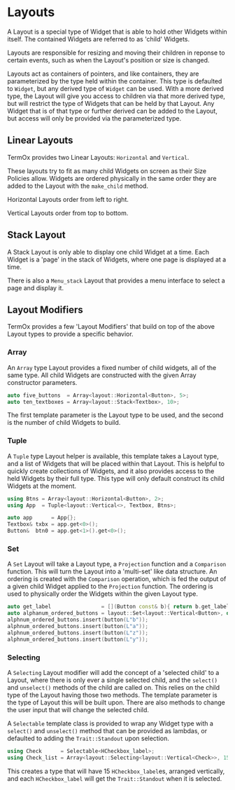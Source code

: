 # Layouts

A Layout is a special type of Widget that is able to hold other Widgets within
itself. The contained Widgets are referred to as 'child' Widgets.

Layouts are responsible for resizing and moving their children in reponse to
certain events, such as when the Layout's position or size is changed.

Layouts act as containers of pointers, and like containers, they are
parameterized by the type held within the container. This type is defaulted to
`Widget`, but any derived type of `Widget` can be used. With a more derived
type, the Layout will give you access to children via that more derived type,
but will restrict the type of Widgets that can be held by that Layout. Any
Widget that is of that type or further derived can be added to the Layout, but
access will only be provided via the parameterized type.

## Linear Layouts

TermOx provides two Linear Layouts: `Horizontal` and `Vertical`.

These layouts try to fit as many child Widgets on screen as their Size Policies
allow. Widgets are ordered physically in the same order they are added to the
Layout with the `make_child` method.

Horizontal Layouts order from left to right.

Vertical Layouts order from top to bottom.

## Stack Layout

A Stack Layout is only able to display one child Widget at a time. Each Widget
is a 'page' in the stack of Widgets, where one page is displayed at a time.

There is also a `Menu_stack` Layout that provides a menu interface to select a
page and display it.

## Layout Modifiers

TermOx provides a few 'Layout Modifiers' that build on top of the above Layout
types to provide a specific behavior.

### Array

An `Array` type Layout provides a fixed number of child widgets, all of the same
type. All child Widgets are constructed with the given Array constructor
parameters.

```cpp
auto five_buttons  = Array<layout::Horizontal<Button>, 5>;
auto ten_textboxes = Array<layout::Stack<Textbox>, 10>;
```

The first template parameter is the Layout type to be used, and the second is
the number of child Widgets to build.

### Tuple

A `Tuple` type Layout helper is available, this template takes a Layout type,
and a list of Widgets that will be placed within that Layout. This is helpful to
quickly create collections of Widgets, and it also provides access to the held
Widgets by their full type. This type will only default construct its child
Widgets at the moment.

```cpp
using Btns = Array<layout::Horizontal<Button>, 2>;
using App  = Tuple<layout::Vertical<>, Textbox, Btns>;

auto app      = App{};
Textbox& txbx = app.get<0>();
Button&  btn0 = app.get<1>().get<0>();
```

### Set

A `Set` Layout will take a Layout type, a `Projection` function and a
`Comparison` function. This will turn the Layout into a 'multi-set' like data
structure. An ordering is created with the `Comparison` operation, which is fed
the output of a given child Widget applied to the `Projection` function. The
ordering is used to physically order the Widgets within the given Layout type.

```cpp
auto get_label                = [](Button const& b){ return b.get_label(); };
auto alphanum_ordered_buttons = layout::Set<layout::Vertical<Button>, decltype(get_label)>{};
alphnum_ordered_buttons.insert(button(L"b"));
alphnum_ordered_buttons.insert(button(L"a"));
alphnum_ordered_buttons.insert(button(L"z"));
alphnum_ordered_buttons.insert(button(L"y"));
```

### Selecting

A `Selecting` Layout modifier will add the concept of a 'selected child' to a
Layout, where there is only ever a single selected child, and the `select()` and
`unselect()` methods of the child are called on. This relies on the child type
of the Layout having those two methods. The template parameter is the type of
Layout this will be built upon. There are also methods to change the user input
that will change the selected child.

A `Selectable` template class is provided to wrap any Widget type with a
`select()` and `unselect()` method that can be provided as lambdas, or defaulted
to adding the `Trait::Standout` upon selection.

```cpp
using Check      = Selectable<HCheckbox_label>;
using Check_list = Array<layout::Selecting<layout::Vertical<Check>>, 15>;
```

This creates a type that will have 15 `HCheckbox_label`es, arranged vertically,
and each `HCheckbox_label` will get the `Trait::Standout` when it is selected.
